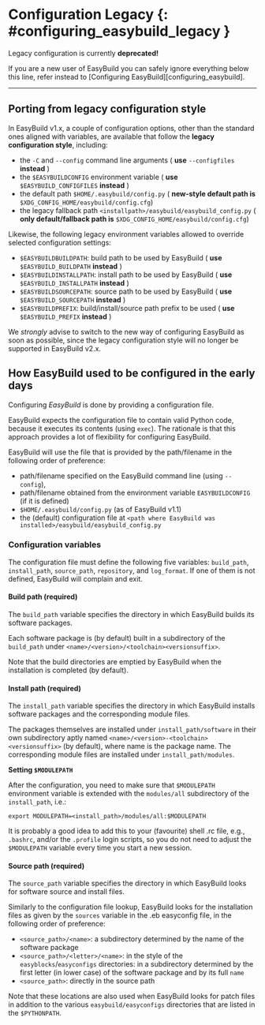 # Configuration Legacy {: #configuring_easybuild_legacy }

Legacy configuration is currently **deprecated!**

If you are a new user of EasyBuild you can safely ignore everything
below this line, refer instead to [Configuring EasyBuild][configuring_easybuild].

---

## Porting from legacy configuration style

In EasyBuild v1.x, a couple of configuration options, other than the
standard ones aligned with variables, are available that follow the
**legacy configuration style**, including:

- the `-C` and `--config` command line arguments ( **use**
    `--configfiles` **instead** )
- the `$EASYBUILDCONFIG` environment variable ( **use**
    `$EASYBUILD_CONFIGFILES` **instead** )
- the default path `$HOME/.easybuild/config.py` ( **new-style default
    path is** `$XDG_CONFIG_HOME/easybuild/config.cfg`)
- the legacy fallback path
    `<installpath>/easybuild/easybuild_config.py` ( **only
    default/fallback path is** `$XDG_CONFIG_HOME/easybuild/config.cfg`)

Likewise, the following legacy environment variables allowed to override
selected configuration settings:

- `$EASYBUILDBUILDPATH`: build path to be used by EasyBuild ( **use**
    `$EASYBUILD_BUILDPATH` **instead** )
- `$EASYBUILDINSTALLPATH`: install path to be used by EasyBuild (
    **use** `$EASYBUILD_INSTALLPATH` **instead** )
- `$EASYBUILDSOURCEPATH`: source path to be used by EasyBuild (
    **use** `$EASYBUILD_SOURCEPATH` **instead** )
- `$EASYBUILDPREFIX`: build/install/source path prefix to be used (
    **use** `$EASYBUILD_PREFIX` **instead** )

We *strongly* advise to switch to the new way of configuring EasyBuild
as soon as possible, since the legacy configuration style will no longer
be supported in EasyBuild v2.x.

## How EasyBuild used to be configured in the early days

Configuring *EasyBuild* is done by providing a configuration
file.

EasyBuild expects the configuration file to contain valid Python code,
because it executes its contents (using `exec`). The rationale is that
this approach provides a lot of flexibility for configuring EasyBuild.

EasyBuild will use the file that is provided by the path/filename in the
following order of preference:

- path/filename specified on the EasyBuild command line (using
    `--config`),
- path/filename obtained from the environment variable
    `EASYBUILDCONFIG` (if it is defined)
- `$HOME/.easybuild/config.py` (as of EasyBuild v1.1)
- the (default) configuration file at
    `<path where EasyBuild was installed>/easybuild/easybuild_config.py`

### Configuration variables

The configuration file must define the following five variables:
`build_path`, `install_path`, `source_path`, `repository`, and
`log_format`. If one of them is not defined, EasyBuild will complain and
exit.

#### Build path (required)

The `build_path` variable specifies the directory in which EasyBuild
builds its software packages.

Each software package is (by default) built in a subdirectory of the
`build_path` under `<name>/<version>/<toolchain><versionsuffix>`.

Note that the build directories are emptied by EasyBuild when the
installation is completed (by default).

#### Install path (required)

The `install_path` variable specifies the directory in which EasyBuild
installs software packages and the corresponding module files.

The packages themselves are installed under `install_path/software` in
their own subdirectory aptly named
`<name>/<version>-<toolchain><versionsuffix>` (by default), where name
is the package name. The corresponding module files are installed under
`install_path/modules`.

**Setting `$MODULEPATH`**

After the configuration, you need to make sure that `$MODULEPATH`
environment variable is extended with the `modules/all` subdirectory of
the `install_path`, i.e.:

``` shell
export MODULEPATH=<install_path>/modules/all:$MODULEPATH
```

It is probably a good idea to add this to your (favourite) shell .rc
file, e.g., `.bashrc`, and/or the `.profile` login scripts, so you do
not need to adjust the `$MODULEPATH` variable every time you start a new
session.

#### Source path (required)

The `source_path` variable specifies the directory in which EasyBuild
looks for software source and install files.

Similarly to the configuration file lookup, EasyBuild looks for the
installation files as given by the `sources` variable in the .eb
easyconfig file, in the following order of preference:

- `<source_path>/<name>`: a subdirectory determined by the name of the
    software package
- `<source_path>/<letter>/<name>`: in the style of the
    `easyblocks`/`easyconfigs` directories: in a subdirectory determined
    by the first letter (in lower case) of the software package and by
    its full `name`
- `<source_path>`: directly in the source path

Note that these locations are also used when EasyBuild looks for patch
files in addition to the various `easybuild/easyconfigs` directories
that are listed in the `$PYTHONPATH`.
